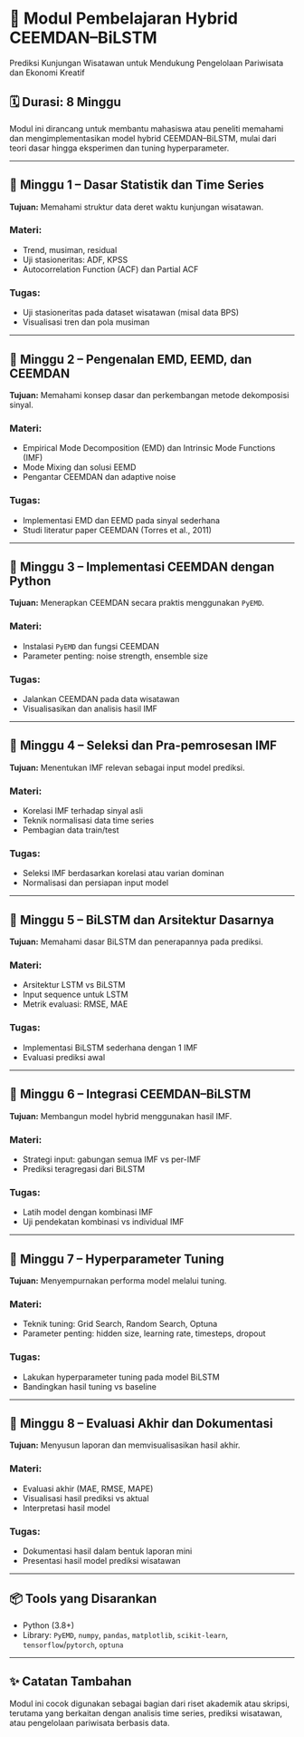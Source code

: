 # 📘 Modul Pembelajaran Hybrid CEEMDAN–BiLSTM
Prediksi Kunjungan Wisatawan untuk Mendukung Pengelolaan Pariwisata dan Ekonomi Kreatif

## 🗓️ Durasi: 8 Minggu
Modul ini dirancang untuk membantu mahasiswa atau peneliti memahami dan mengimplementasikan model hybrid CEEMDAN–BiLSTM, mulai dari teori dasar hingga eksperimen dan tuning hyperparameter.

---

## 🔹 Minggu 1 – Dasar Statistik dan Time Series
**Tujuan:** Memahami struktur data deret waktu kunjungan wisatawan.

### Materi:
- Trend, musiman, residual
- Uji stasioneritas: ADF, KPSS
- Autocorrelation Function (ACF) dan Partial ACF

### Tugas:
- Uji stasioneritas pada dataset wisatawan (misal data BPS)
- Visualisasi tren dan pola musiman

---

## 🔹 Minggu 2 – Pengenalan EMD, EEMD, dan CEEMDAN
**Tujuan:** Memahami konsep dasar dan perkembangan metode dekomposisi sinyal.

### Materi:
- Empirical Mode Decomposition (EMD) dan Intrinsic Mode Functions (IMF)
- Mode Mixing dan solusi EEMD
- Pengantar CEEMDAN dan adaptive noise

### Tugas:
- Implementasi EMD dan EEMD pada sinyal sederhana
- Studi literatur paper CEEMDAN (Torres et al., 2011)

---

## 🔹 Minggu 3 – Implementasi CEEMDAN dengan Python
**Tujuan:** Menerapkan CEEMDAN secara praktis menggunakan `PyEMD`.

### Materi:
- Instalasi `PyEMD` dan fungsi CEEMDAN
- Parameter penting: noise strength, ensemble size

### Tugas:
- Jalankan CEEMDAN pada data wisatawan
- Visualisasikan dan analisis hasil IMF

---

## 🔹 Minggu 4 – Seleksi dan Pra-pemrosesan IMF
**Tujuan:** Menentukan IMF relevan sebagai input model prediksi.

### Materi:
- Korelasi IMF terhadap sinyal asli
- Teknik normalisasi data time series
- Pembagian data train/test

### Tugas:
- Seleksi IMF berdasarkan korelasi atau varian dominan
- Normalisasi dan persiapan input model

---

## 🔹 Minggu 5 – BiLSTM dan Arsitektur Dasarnya
**Tujuan:** Memahami dasar BiLSTM dan penerapannya pada prediksi.

### Materi:
- Arsitektur LSTM vs BiLSTM
- Input sequence untuk LSTM
- Metrik evaluasi: RMSE, MAE

### Tugas:
- Implementasi BiLSTM sederhana dengan 1 IMF
- Evaluasi prediksi awal

---

## 🔹 Minggu 6 – Integrasi CEEMDAN–BiLSTM
**Tujuan:** Membangun model hybrid menggunakan hasil IMF.

### Materi:
- Strategi input: gabungan semua IMF vs per-IMF
- Prediksi teragregasi dari BiLSTM

### Tugas:
- Latih model dengan kombinasi IMF
- Uji pendekatan kombinasi vs individual IMF

---

## 🔹 Minggu 7 – Hyperparameter Tuning
**Tujuan:** Menyempurnakan performa model melalui tuning.

### Materi:
- Teknik tuning: Grid Search, Random Search, Optuna
- Parameter penting: hidden size, learning rate, timesteps, dropout

### Tugas:
- Lakukan hyperparameter tuning pada model BiLSTM
- Bandingkan hasil tuning vs baseline

---

## 🔹 Minggu 8 – Evaluasi Akhir dan Dokumentasi
**Tujuan:** Menyusun laporan dan memvisualisasikan hasil akhir.

### Materi:
- Evaluasi akhir (MAE, RMSE, MAPE)
- Visualisasi hasil prediksi vs aktual
- Interpretasi hasil model

### Tugas:
- Dokumentasi hasil dalam bentuk laporan mini
- Presentasi hasil model prediksi wisatawan

---

## 📦 Tools yang Disarankan
- Python (3.8+)
- Library: `PyEMD`, `numpy`, `pandas`, `matplotlib`, `scikit-learn`, `tensorflow`/`pytorch`, `optuna`

---

## ✨ Catatan Tambahan
Modul ini cocok digunakan sebagai bagian dari riset akademik atau skripsi, terutama yang berkaitan dengan analisis time series, prediksi wisatawan, atau pengelolaan pariwisata berbasis data.

